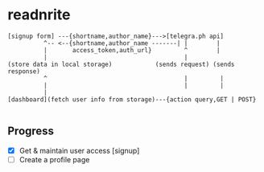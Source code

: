 # readnrite
```
[signup form] ---{shortname,author_name}--->[telegra.ph api]
          ^-- <--{shortname,author_name -------| |        |        
          |       access_token,auth_url}         ^        |
          |                                      | 
(store data in local storage)            (sends request) (sends response)
          ^                                      |         |
          |                                      |         |
          |
[dashboard](fetch user info from storage)---{action query,GET | POST}
    
```
## Progress
- [x] Get & maintain user access [signup]
- [ ] Create a profile page
